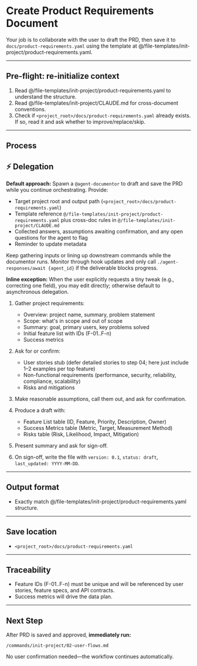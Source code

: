 # Create Product Requirements Document

Your job is to collaborate with the user to draft the PRD, then save it to `docs/product-requirements.yaml` using the template at @/file-templates/init-project/product-requirements.yaml.

---

## Pre-flight: re-initialize context
1. Read @/file-templates/init-project/product-requirements.yaml to understand the structure.
2. Read @/file-templates/init-project/CLAUDE.md for cross-document conventions.
3. Check if `<project_root>/docs/product-requirements.yaml` already exists. If so, read it and ask whether to improve/replace/skip.

---

## Process

## ⚡ Delegation

**Default approach:** Spawn a `@agent-documentor` to draft and save the PRD while you continue orchestrating. Provide:
- Target project root and output path (`<project_root>/docs/product-requirements.yaml`)
- Template reference `@/file-templates/init-project/product-requirements.yaml` plus cross-doc rules in `@/file-templates/init-project/CLAUDE.md`
- Collected answers, assumptions awaiting confirmation, and any open questions for the agent to flag
- Reminder to update metadata

Keep gathering inputs or lining up downstream commands while the documentor runs. Monitor through hook updates and only call `./agent-responses/await {agent_id}` if the deliverable blocks progress.

**Inline exception:** When the user explicitly requests a tiny tweak (e.g., correcting one field), you may edit directly; otherwise default to asynchronous delegation.

1. Gather project requirements:
   - Overview: project name, summary, problem statement
   - Scope: what's in scope and out of scope
   - Summary: goal, primary users, key problems solved
   - Initial feature list with IDs (F-01..F-n)
   - Success metrics

2. Ask for or confirm:
   - User stories stub (defer detailed stories to step 04; here just include 1–2 examples per top feature)
   - Non-functional requirements (performance, security, reliability, compliance, scalability)
   - Risks and mitigations

3. Make reasonable assumptions, call them out, and ask for confirmation.

4. Produce a draft with:
   - Feature List table (ID, Feature, Priority, Description, Owner)
   - Success Metrics table (Metric, Target, Measurement Method)
   - Risks table (Risk, Likelihood, Impact, Mitigation)

5. Present summary and ask for sign-off.

6. On sign-off, write the file with `version: 0.1`, `status: draft`, `last_updated: YYYY-MM-DD`.

---

## Output format
- Exactly match @/file-templates/init-project/product-requirements.yaml structure.

---

## Save location
- `<project_root>/docs/product-requirements.yaml`

---

## Traceability
- Feature IDs (F-01..F-n) must be unique and will be referenced by user stories, feature specs, and API contracts.
- Success metrics will drive the data plan.

---

## Next Step

After PRD is saved and approved, **immediately run:**
```
/commands/init-project/02-user-flows.md
```

No user confirmation needed—the workflow continues automatically.
